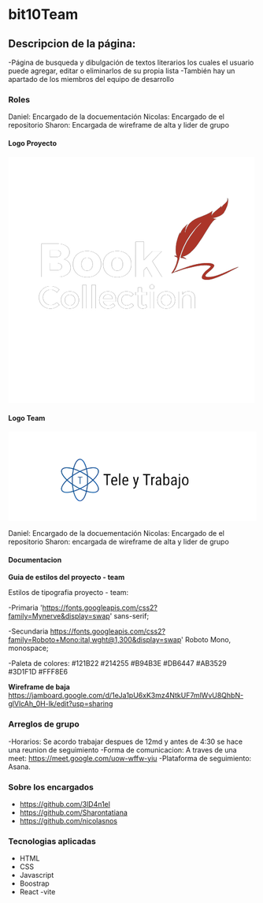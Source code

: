 # bit10Team

## Descripcion de la página:

-Página de busqueda y dibulgación de textos literarios los cuales el usuario puede agregar, editar o eliminarlos de su propia lista
-También hay un apartado de los miembros del equipo de desarrollo

### Roles

Daniel: Encargado de la docuementación
Nicolas: Encargado de el repositorio
Sharon: Encargada de wireframe de alta y lider de grupo

#### Logo Proyecto

![Logo de Proyecto](./public/img/book_logo.png)

#### Logo Team

![Logo de Team](./public/img/team_logo.png)

Daniel: Encargado de la docuementación
Nicolas: Encargado de el repositorio
Sharon: encargada de wireframe de alta y lider de grupo

#### Documentacion

**Guia de estilos del proyecto - team**

Estilos de tipografia proyecto - team:

-Primaria
'https://fonts.googleapis.com/css2?family=Mynerve&display=swap' sans-serif;

-Secundaria
https://fonts.googleapis.com/css2?family=Roboto+Mono:ital,wght@1,300&display=swap' Roboto Mono, monospace;

-Paleta de colores:
#121B22
#214255
#B94B3E
#DB6447
#AB3529
#3D1F1D
#FFF8E6

**Wireframe de baja**
https://jamboard.google.com/d/1eJa1pU6xK3mz4NtkUF7mlWvU8QhbN-glVlcAh_0H-lk/edit?usp=sharing

### Arreglos de grupo

-Horarios: Se acordo trabajar despues de 12md y antes de 4:30 se hace una reunion de seguimiento
-Forma de comunicacion: A traves de una meet: https://meet.google.com/uow-wffw-yiu
-Plataforma de seguimiento: Asana.

### Sobre los encargados

- https://github.com/3lD4n1el
- https://github.com/Sharontatiana
- https://github.com/nicolasnos

### Tecnologias aplicadas

- HTML
- CSS
- Javascript
- Boostrap
- React -vite
